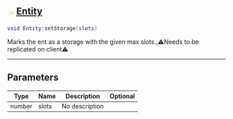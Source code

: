 ## ![shared](.gitbook/assets/shared.png) [Entity](home/Entity)



```lua
void Entity:setStorage(slots)
```

Marks the ent as a storage with the given max slots.,⚠️Needs to be replicated on client⚠️

------
## Parameters

| Type   | Name | Description | Optional |
| ------ | ---- | ----------- | -------: |
| number | slots | No description |  |


